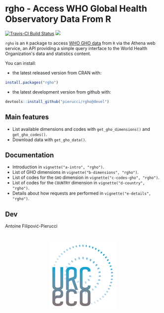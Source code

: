 # rgho - Access WHO Global Health Observatory Data From R

[![Travis-CI Build Status](https://travis-ci.org/pierucci/rgho.svg?branch=devel)](https://travis-ci.org/pierucci/rgho) [![](https://www.r-pkg.org/badges/version/rgho)](https://www.r-pkg.org/pkg/rgho) 

`rgho` is an `R` package to access [WHO GHO data](https://www.who.int/data/gho/) from `R` via the Athena web service, an API providing a simple query interface to the World Health Organization's data and statistics content.

You can install:

  * the latest released version from CRAN with:

```r
install.packages("rgho")
```

  * the latest development version from github with:

```r
devtools::install_github("pierucci/rgho@devel")
```

## Main features

  * List available dimensions and codes with `get_gho_dimensions()` and `get_gho_codes()`.
  * Download data with `get_gho_data()`.
  
## Documentation

  * Introduction in `vignette("a-intro", "rgho")`.
  * List of GHO dimensions in `vignette("b-dimensions", "rgho")`.
  * List of codes for the `GHO` dimension in `vignette("c-codes-gho", "rgho")`.
  * List of codes for the `COUNTRY` dimension in `vignette("d-country", "rgho")`.
  * Details about how requests are performed in `vignette("e-details", "rgho")`.

## Dev

Antoine Filipović-Pierucci

<h1 align="center">
<a href="https://www.urc-eco.fr">
	<img width="220" src="./inst/media/logo.png" title="Special thanks to Dave Null, our contact who processed all the emails we send to WHO.">
</a>
</h1>
